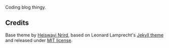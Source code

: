 Coding blog thingy.

## Credits

Base theme by [Heiswayi Nrird](http://heiswayi.github.io), based on Leonard Lamprecht's [Jekyll theme](https://github.com/leo/leo.github.io) and released under [MIT license](LICENSE).
